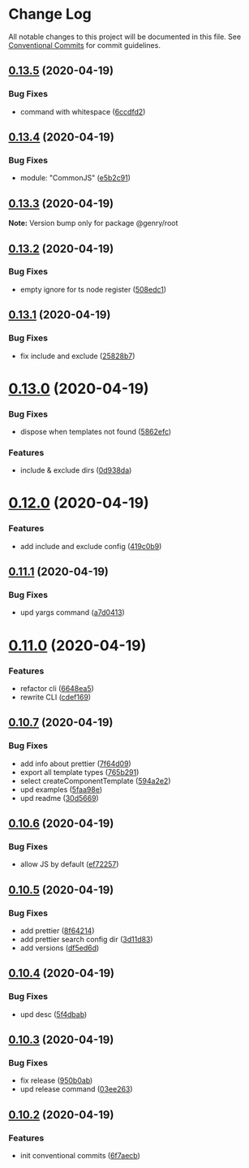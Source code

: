 # Change Log

All notable changes to this project will be documented in this file.
See [Conventional Commits](https://conventionalcommits.org) for commit guidelines.

## [0.13.5](https://github.com/KrickRay/genry/compare/v0.13.4...v0.13.5) (2020-04-19)


### Bug Fixes

* command with whitespace ([6ccdfd2](https://github.com/KrickRay/genry/commit/6ccdfd21319b8a55d3fe89357f2a88b8b7979cec))





## [0.13.4](https://github.com/KrickRay/genry/compare/v0.13.3...v0.13.4) (2020-04-19)


### Bug Fixes

* module: "CommonJS" ([e5b2c91](https://github.com/KrickRay/genry/commit/e5b2c919f99397f42c40fc9c52f79dd5bf81b41e))





## [0.13.3](https://github.com/KrickRay/genry/compare/v0.13.2...v0.13.3) (2020-04-19)

**Note:** Version bump only for package @genry/root





## [0.13.2](https://github.com/KrickRay/genry/compare/v0.13.1...v0.13.2) (2020-04-19)


### Bug Fixes

* empty ignore for ts node register ([508edc1](https://github.com/KrickRay/genry/commit/508edc1e9202592b12a1a26d0c3635f607bfcf25))





## [0.13.1](https://github.com/KrickRay/genry/compare/v0.13.0...v0.13.1) (2020-04-19)


### Bug Fixes

* fix include and exclude ([25828b7](https://github.com/KrickRay/genry/commit/25828b797acf31ae3b97e128bb4e5ca4e70f6975))





# [0.13.0](https://github.com/KrickRay/genry/compare/v0.12.0...v0.13.0) (2020-04-19)


### Bug Fixes

* dispose when templates not found ([5862efc](https://github.com/KrickRay/genry/commit/5862efc40a29c7fabc441016ddd5b90a485a532a))


### Features

* include & exclude dirs ([0d938da](https://github.com/KrickRay/genry/commit/0d938da215cff6dad02784fd5fc9f9a9e373aee7))





# [0.12.0](https://github.com/KrickRay/genry/compare/v0.11.1...v0.12.0) (2020-04-19)


### Features

* add include and exclude config ([419c0b9](https://github.com/KrickRay/genry/commit/419c0b9a133020c34f1ea8b4fe8c831d2d35e768))





## [0.11.1](https://github.com/KrickRay/genry/compare/v0.11.0...v0.11.1) (2020-04-19)


### Bug Fixes

* upd yargs command ([a7d0413](https://github.com/KrickRay/genry/commit/a7d041371a35b4f9e2cba24b9ee2d7fadea3da6e))





# [0.11.0](https://github.com/KrickRay/genry/compare/v0.10.7...v0.11.0) (2020-04-19)


### Features

* refactor cli ([6648ea5](https://github.com/KrickRay/genry/commit/6648ea5552aa6d3e168de2aedcbdb79209a5f958))
* rewrite CLI ([cdef169](https://github.com/KrickRay/genry/commit/cdef169fcdc0b6dd49254fe167064bb857923591))





## [0.10.7](https://github.com/KrickRay/genry/compare/v0.10.6...v0.10.7) (2020-04-19)


### Bug Fixes

* add info about prettier ([7f64d09](https://github.com/KrickRay/genry/commit/7f64d09120cd350aa82b4a52066a832095d394ff))
* export all template types ([765b291](https://github.com/KrickRay/genry/commit/765b291e621161dd51868c607a5d61cfa8df0dcd))
* select createComponentTemplate ([594a2e2](https://github.com/KrickRay/genry/commit/594a2e2e8f0ebb715e6d088be7d4ff42df25e2b2))
* upd examples ([5faa98e](https://github.com/KrickRay/genry/commit/5faa98eba9e3a7e9dcfb6594eec19d0b1952877a))
* upd readme ([30d5669](https://github.com/KrickRay/genry/commit/30d566933d419e670db1ae196a8b86a67c8ba256))





## [0.10.6](https://github.com/KrickRay/genry/compare/v0.10.5...v0.10.6) (2020-04-19)


### Bug Fixes

* allow JS by default ([ef72257](https://github.com/KrickRay/genry/commit/ef72257933f6e8cebfc49691c3f9cac6ef47d71c))





## [0.10.5](https://github.com/KrickRay/genry/compare/v0.10.4...v0.10.5) (2020-04-19)


### Bug Fixes

* add prettier ([8f64214](https://github.com/KrickRay/genry/commit/8f642148c4cef48052d8ca340c4983ba6d6c87e4))
* add prettier search config dir ([3d11d83](https://github.com/KrickRay/genry/commit/3d11d83a546c613b2ce229837bf6c1dc1469e6eb))
* add versions ([df5ed6d](https://github.com/KrickRay/genry/commit/df5ed6d55a0f0005749e6ac4adcf6b388f54a590))





## [0.10.4](https://github.com/KrickRay/genry/compare/v0.10.3...v0.10.4) (2020-04-19)


### Bug Fixes

* upd desc ([5f4dbab](https://github.com/KrickRay/genry/commit/5f4dbab292a3f5c10d485c4d1cd82549f4fbbead))





## [0.10.3](https://github.com/KrickRay/genry/compare/v0.10.2...v0.10.3) (2020-04-19)


### Bug Fixes

* fix release ([950b0ab](https://github.com/KrickRay/genry/commit/950b0ab99c468cf91ffc8d23dad8d566eb15fc1c))
* upd release command ([03ee263](https://github.com/KrickRay/genry/commit/03ee26368454861ff667384a0708859dfe78af02))





## [0.10.2](https://github.com/KrickRay/genry/compare/v0.10.0...v0.10.2) (2020-04-19)


### Features

* init conventional commits ([6f7aecb](https://github.com/KrickRay/genry/commit/6f7aecb30f0044413970cecf25e03084b0e0ac12))
